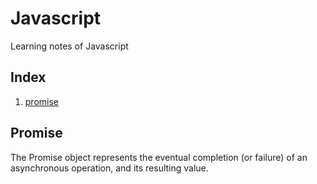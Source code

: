 # Javascript
Learning notes of Javascript

## Index
1. [promise](#promise)

## Promise
The Promise object represents the eventual completion (or failure) of an asynchronous operation, and its resulting value.


